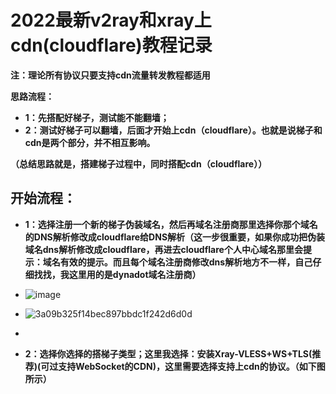 # 2022最新v2ray和xray上cdn(cloudflare)教程记录

**注：理论所有协议只要支持cdn流量转发教程都适用**

**思路流程：**

* **1：先搭配好梯子，测试能不能翻墙；**
* **2：测试好梯子可以翻墙，后面才开始上cdn（cloudflare）。也就是说梯子和cdn是两个部分，并不相互影响。**

**（总结思路就是，搭建梯子过程中，同时搭配cdn（cloudflare））**

## **开始流程：**

* **1：选择注册一个新的梯子伪装域名，然后再域名注册商那里选择你那个域名的DNS解析修改成cloudflare给DNS解析（这一步很重要，如果你成功把伪装域名dns解析修改成cloudflare，再进去cloudflare个人中心域名那里会提示：域名有效的提示。而且每个域名注册商修改dns解析地方不一样，自己仔细找找，我这里用的是dynadot域名注册商）**
* ![image](https://user-images.githubusercontent.com/74105070/164356579-08beabfa-aefd-4c0d-8542-207c85857f8e.png)

* ![3a09b325f14bec897bbdc1f242d6d0d](https://user-images.githubusercontent.com/74105070/164356087-346ebe11-343c-433a-a502-b74a9f46fcaf.png)

* 

* **2：选择你选择的搭梯子类型；这里我选择：安装Xray-VLESS+WS+TLS(推荐)(可过支持WebSocket的CDN)，这里需要选择支持上cdn的协议。（如下图所示）**




